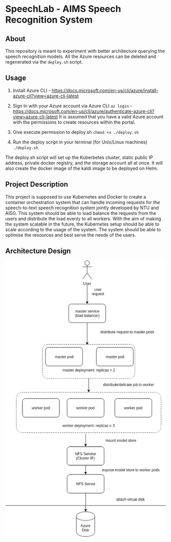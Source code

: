 # SpeechLab - AIMS Speech Recognition System 

## About

This repository is meant to experiment with better architecture querying the speech recognition models. All the Azure resources can be deleted and regenerated via the `deploy.sh` script. 

## Usage

1. Install Azure CLI - https://docs.microsoft.com/en-us/cli/azure/install-azure-cli?view=azure-cli-latest

2. Sign In with your Azure account via Azure CLI
`az login` - https://docs.microsoft.com/en-us/cli/azure/authenticate-azure-cli?view=azure-cli-latest
It is assumed that you have a valid Azure account with the permissions to create resources within the portal.

3. Give execute permission to deploy.sh
`chmod +x ./deploy.sh`

4. Run the deploy script in your terminal (for Unix/Linux machines)
`./deploy.sh`

The deploy.sh script will set up the Kuberbetes cluster, static public IP address, private docker registry, and the storage account all at once. It will also create the docker image of the kaldi image to be deployed on Helm. 


## Project Description

This project is supposed to use Kubernetes and Docker to create a container orchestration system that can handle incoming requests for the speech-to-text speech recognition system jointly developed by NTU and AISG. This system should be able to load balance the requests from the users and distribute the load evenly to all workers. With the aim of making the system scalable in the future, the Kubernetes setup should be able to scale according to the usage of the system. The system should be able to optimise the resources and best serve the needs of the users.

## Architecture Design 

![Archtecture Diagram](./architecture_diagram.png)